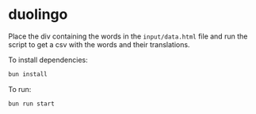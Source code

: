 # duolingo

Place the div containing the words in the `input/data.html` file and run the script to get a csv with the words and their translations.

To install dependencies:
```bash
bun install
```

To run:
```bash
bun run start
```